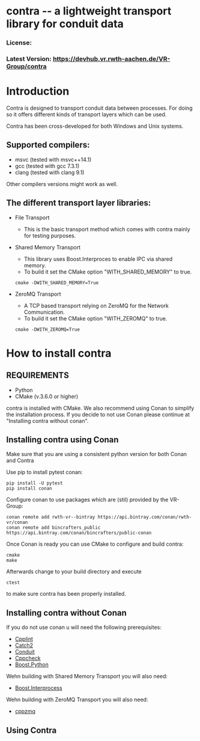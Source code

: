 # contra -- a lightweight transport library for conduit data

### License:
### Latest Version: https://devhub.vr.rwth-aachen.de/VR-Group/contra


# Introduction

Contra is designed to transport conduit data between processes.
For doing so it offers different kinds of transport layers which can be used.

Contra has been cross-developed for both Windows and Unix systems.

## Supported compilers:
  - msvc (tested with msvc++14.1) 
  - gcc (tested with gcc 7.3.1)
  - clang (tested with clang 9.1)
  
Other compilers versions might work as well. 

## The different transport layer libraries:
  - File Transport
     - This is the basic transport method which comes with contra mainly for testing purposes. 

  - Shared Memory Transport
    - This library uses Boost.Interproces to enable IPC via shared memory.
    - To build it set the CMake option "WITH_SHARED_MEMORY" to true.

    ```
    cmake -DWITH_SHARED_MEMORY=True
    ```      
  - ZeroMQ Transport
      - A TCP based transport relying on ZeroMQ for the Network Communication.
      - To build it set the CMake option "WITH_ZEROMQ" to true.

      ```
    cmake -DWITH_ZEROMQ=True
      ```

# How to install contra

## REQUIREMENTS
  - Python
  - CMake (v.3.6.0 or higher)

contra is installed with CMake.
We also recommend using Conan to simplify the installation process. If you decide to not use Conan please continue at "Installing contra without conan".

## Installing contra using Conan

Make sure that you are using a consistent python version for both Conan and Contra

Use pip to install pytest conan:
```
pip install -U pytest
pip install conan
```
Configure conan to use packages which are (stil) provided by the VR-Group:
```
conan remote add rwth-vr--bintray https://api.bintray.com/conan/rwth-vr/conan
conan remote add bincrafters_public https://api.bintray.com/conan/bincrafters/public-conan
```  
Once Conan is ready you can use CMake to configure and build contra:
```  
cmake
make
```  
Afterwards change to your build directory and execute
```
ctest
```
to make sure contra has been properly installed.  

## Installing contra without Conan

If you do not use conan u will need the following prerequisites:
- [Cpplint](https://github.com/google/styleguide/tree/gh-pages/cpplint)
- [Catch2](https://github.com/catchorg/Catch2)
- [Conduit](https://github.com/LLNL/conduit)
- [Cppcheck](https://sourceforge.net/projects/cppcheck/)
- [Boost.Python](https://www.boost.org/users/download/)

Wehn building with Shared Memory Transport you will also need:
- [Boost.Interprocess](https://www.boost.org/users/download/)

Wehn building with ZeroMQ Transport you will also need:
- [cppzmq](https://github.com/zeromq/cppzmq)


## Using Contra
